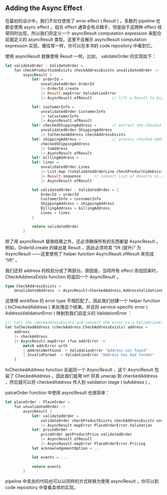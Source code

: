 ## Adding the Async Effect

在最初的设计中，我们不仅仅使用了 error effect ( Result ) 。多数的 pipeline 也都会使用 async effect 。组合 effect 通常会有点棘手，但是由于这两种 effect 经常同时出现，所以我们将定义一个 asyncResult computation expression 来配合前面定义的 asyncResult 类型。这里不会展示 asyncResult computation expression 实现，像往常一样，你可以在本书的 code repository 中看到它。

使用 asyncResult 就像使用 Result 一样。比如， validateOrder 的实现如下：
```rust
let validateOrder : ValidateOrder =
    fun checkProductCodeExists checkAddressExists unvalidatedOrder ->
        asyncResult {
            let! orderId =
                unvalidatedOrder.OrderId
                |> OrderId.create
                |> Result.mapError ValidationError
                |> AsyncResult.ofResult         // lift a Result to AsyncResult

            let! customerInfo =
                unvalidatedOrder.CustomerInfo
                |> toCustomerInfo
                |> AsyncResult.ofResult
            let! checkedShippingAddress =       // extract the checked address
                unvalidatedOrder.ShippingAddress
                |> toCheckedAddress checkAddressExists
            let! shippingAddress =              // process checked address
                checkedShippingAddress
                |> toAddress
                |> AsyncResult.ofResult
            let! billingAddress = ...
            let! lines =
                unvalidatedOrder.Lines
                |> List.map (toValidatedOrderLine checkProductCodeExists)
                |> Result.sequence      // convert list of Results to a single Result
                |> AsyncResult.ofResult

            let validatedOrder : ValidatedOrder = {
                OrderId = orderId
                CustomerInfo = customerInfo
                ShippingAddress = shippingAddress
                BillingAddress = billingAddress
                Lines = lines
            }

            return validatedOrder
        }
```

除了用 asyncResult 替换结果之外，还必须确保所有的东西都是 AsyncResult 。例如，OrderId.create 的输出是 Result ，因此必须将其 “lift (提升)” 为 AsyncResult ——这里使用了 helper function AsyncResult.ofResult 来完成 “lift” 。

我们还将 address 的校验分成了两部分。原因是，当将所有 effect 添加回来时，CheckAddressExists function 将返回一个 AsyncResult 。
```rust
type CheckAddressExists =
    UnvalidatedAddress -> AsyncResult<CheckedAddress,AddressValidationError>
```
这使得 workflow 的 error type 不相匹配了。因此我们创建一个 helper function ( toCheckedAddress ) 来处理这个结果。并且将 service-specific error ( AddressValidationError ) 映射到我们自定义的 ValidationError ：
```rust
/// Call the checkAddressExists and convert the error to a ValidationError
let toCheckedAddress (checkAddress:CheckAddressExists) address =
    address
    |> checkAddress
    |> AsyncResult.mapError (fun addrError ->
        match addrError with
        | AddressNotFound -> ValidationError "Address not found"
        | InvalidFormat -> ValidationError "Address has bad format"
    )
```
toCheckedAddress function 会返回一个 AsyncResult ，这个 AsyncResult 包装了 CheckedAddress 。因此我们是用 let! 将其 unwrap 到 checkedAddress ，然后就可以将 checkedAddress 传入到 validation stage ( toAddress ) 。

palceOrder function 中使用 asyncResult 也很简单：
```rust
let placeOrder : PlaceOrder =
    fun unvalidatedOrder ->
        asyncResult {
            let! validatedOrder =
                validateOrder checkProductExists checkAddressExists unvalidatedOrder
                |> AsyncResult.mapError PlaceOrderError.Validation
            let! pricedOrder =
                priceOrder getProductPrice validatedOrder
                |> AsyncResult.ofResult
                |> AsyncResult.mapError PlaceOrderError.Pricing
            let acknowledgementOption = ...

            let events = ...
            
            return events
        }
```
pipeline 中其余的代码也可以以同样的方式转换为使用 asyncResult ，你可以到 code repository 中查看具体的实现。